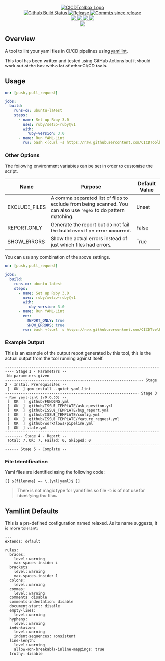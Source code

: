 <p align="center">
    <a href="https://github.com/CICDToolbox">
        <img src="https://cdn.wolfsoftware.com/assets/images/github/organisations/cicdtoolbox/black-and-white-circle-256.png" alt="CICDToolbox Logo" />
    </a>
    <br />
    <a href="https://github.com/CICDToolbox/yaml-lint/actions/workflows/pipeline.yml">
        <img src="https://img.shields.io/github/workflow/status/CICDToolbox/yaml-lint/pipeline/master?style=for-the-badge" alt="Github Build Status">
    </a>
    <a href="https://github.com/CICDToolbox/yaml-lint/releases/latest">
        <img src="https://img.shields.io/github/v/release/CICDToolbox/yaml-lint?color=blue&label=Latest%20Release&style=for-the-badge" alt="Release">
    </a>
    <a href="https://github.com/CICDToolbox/yaml-lint/releases/latest">
        <img src="https://img.shields.io/github/commits-since/CICDToolbox/yaml-lint/latest.svg?color=blue&style=for-the-badge" alt="Commits since release">
    </a>
    <br />
    <a href=".github/CODE_OF_CONDUCT.md">
        <img src="https://img.shields.io/badge/Code%20of%20Conduct-blue?style=for-the-badge" />
    </a>
    <a href=".github/CONTRIBUTING.md">
        <img src="https://img.shields.io/badge/Contributing-blue?style=for-the-badge" />
    </a>
    <a href=".github/SECURITY.md">
        <img src="https://img.shields.io/badge/Report%20Security%20Concern-blue?style=for-the-badge" />
    </a>
    <a href="https://github.com/CICDToolbox/yaml-lint/issues">
        <img src="https://img.shields.io/badge/Get%20Support-blue?style=for-the-badge" />
    </a>
    <br />
    <a href="https://wolfsoftware.com">
        <img src="https://img.shields.io/badge/Created%20by%20Wolf%20Software-blue?style=for-the-badge" />
    </a>
</p>

## Overview

A tool to lint your yaml files in CI/CD pipelines using [yamllint](https://pypi.org/project/yamllint/).

This tool has been written and tested using GitHub Actions but it should work out of the box with a lot of other CI/CD tools.

## Usage

```yml
on: [push, pull_request]

jobs:
  build:
    runs-on: ubuntu-latest
    steps:
      - name: Set up Ruby 3.0
        uses: ruby/setup-ruby@v1
        with:
          ruby-version: 3.0
      - name: Run YAML-Lint
        run: bash <(curl -s https://raw.githubusercontent.com/CICDToolbox/yaml-lint/master/pipeline.sh)
```

### Other Options

The following environment variables can be set in order to customise the script.

| Name          | Purpose | Default Value |
| ------------- | ------- | ------------- |
| EXCLUDE_FILES | A comma separated list of files to exclude from being scanned. You can also use `regex` to do pattern matching. | Unset |
| REPORT_ONLY   | Generate the report but do not fail the build even if an error occurred. | False | 
| SHOW_ERRORS   | Show the actual errors instead of just which files had errors. | True | 

You can use any combination of the above settings.

```yml
on: [push, pull_request]

jobs:
  build:
    runs-on: ubuntu-latest
    steps:
      - name: Set up Ruby 3.0
        uses: ruby/setup-ruby@v1
        with:
          ruby-version: 3.0
      - name: Run YAML-Lint
        env:
          REPORT_ONLY: true
          SHOW_ERRORS: true
        run: bash <(curl -s https://raw.githubusercontent.com/CICDToolbox/yaml-lint/master/pipeline.sh)
```

### Example Output

This is an example of the output report generated by this tool, this is the actual output from the tool running against itself.
```
-------------------------------------------------------------------------- Stage 1 - Parameters --
 No parameters given
--------------------------------------------------------------- Stage 2 - Install Prerequisites --
 [  OK  ] gem install --quiet yaml-lint
------------------------------------------------------------- Stage 3 - Run yaml-lint (v0.0.10) --
 [  OK  ] .github/FUNDING.yml
 [  OK  ] .github/ISSUE_TEMPLATE/ask_question.yml
 [  OK  ] .github/ISSUE_TEMPLATE/bug_report.yml
 [  OK  ] .github/ISSUE_TEMPLATE/config.yml
 [  OK  ] .github/ISSUE_TEMPLATE/feature_request.yml
 [  OK  ] .github/workflows/pipeline.yml
 [  OK  ] stale.yml
------------------------------------------------------------------------------ Stage 4 - Report --
 Total: 7, OK: 7, Failed: 0, Skipped: 0
---------------------------------------------------------------------------- Stage 5 - Complete --
```

### File Identification

Yaml files are identified using the following code:

```shell
[[ ${filename} =~ \.(yml|yaml)$ ]]
```
> There is not magic type for yaml files so file -b is of not use for identifying the files.

## Yamllint Defaults

This is a pre-defined configuration named relaxed. As its name suggests, it is more tolerant:

```shell
---
extends: default

rules:
  braces:
    level: warning
    max-spaces-inside: 1
  brackets:
    level: warning
    max-spaces-inside: 1
  colons:
    level: warning
  commas:
    level: warning
  comments: disable
  comments-indentation: disable
  document-start: disable
  empty-lines:
    level: warning
  hyphens:
    level: warning
  indentation:
    level: warning
    indent-sequences: consistent
  line-length:
    level: warning
    allow-non-breakable-inline-mappings: true
  truthy: disable
```
